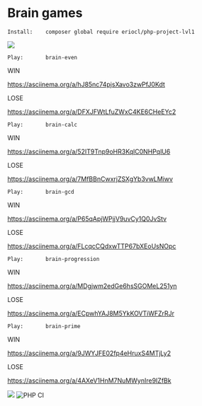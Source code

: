 # Brain games

    Install:    composer global require eriocl/php-project-lvl1
<a href="https://asciinema.org/a/fcn49jnLE9zdRmm7wuWwdLFyA" target="_blank"><img src="https://asciinema.org/a/fcn49jnLE9zdRmm7wuWwdLFyA.svg" /></a>


    Play:       brain-even
WIN

https://asciinema.org/a/hJ85nc74pjsXavo3zwPfJ0Kdt

LOSE

https://asciinema.org/a/DFXJFWtLfuZWxC4KE6CHeEYc2

    Play:       brain-calc
WIN

https://asciinema.org/a/52IT9Tnp9oHR3KqlC0NHPqlU6

LOSE

https://asciinema.org/a/7MfBBnCwxrjZSXgYb3vwLMiwv

    Play:       brain-gcd
WIN

https://asciinema.org/a/P65qApjWPjjV9uvCy1Q0JvStv

LOSE

https://asciinema.org/a/FLcqcCQdxwTTP67bXEoUsNOpc

    Play:       brain-progression
WIN

https://asciinema.org/a/MDgjwm2edGe6hsSGOMeL251yn

LOSE

https://asciinema.org/a/ECpwhYAJ8M5YkKOVTiWFZrRJr

    Play:       brain-prime
WIN

https://asciinema.org/a/9JWYJFE02fp4eHruxS4MTjLy2

LOSE

https://asciinema.org/a/4AXeV1HnM7NuMWynIre9IZfBk

<a href="https://codeclimate.com/github/eriocl/brain-games/maintainability"><img src="https://api.codeclimate.com/v1/badges/73769ed538fd2845d68d/maintainability" /></a>
![PHP CI](https://github.com/eriocl/brain-games/workflows/PHP%20CI/badge.svg)
